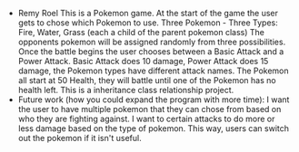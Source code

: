- Remy Roel
  This is a Pokemon game. At the start of the game the user gets to chose which Pokemon to use.
  Three Pokemon - Three Types: Fire, Water, Grass (each a child of the parent pokemon class)
  The opponents pokemon will be assigned randomly from three possibilities.
  Once the battle begins the user chooses between a Basic Attack and a Power Attack.
  Basic Attack does 10 damage, Power Attack does 15 damage, the Pokemon types have different attack names.
  The Pokemon all start at 50 Health, they will battle until one of the Pokemon has no health left.
  This is a inheritance class relationship project. 
- Future work (how you could expand the program with more time):
  I want the user to have multiple pokemon that they can chose from based on who they are fighting against.
  I want to certain attacks to do more or less damage based on the type of pokemon. This way, users can 
  switch out the pokemon if it isn't useful. 

